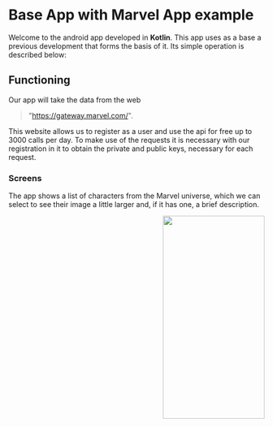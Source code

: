 # Base App with Marvel App example 

Welcome to the android app developed in **Kotlin**. This app uses as a base a previous development that forms the basis of it.
Its simple operation is described below:

## Functioning

Our app will take the data from the web 
>"https://gateway.marvel.com/".

This website allows us to register as a user and use the api for free up to 3000 calls per day.
To make use of the requests it is necessary with our registration in it to obtain the private and public keys, necessary for each request.

### Screens
The app shows a list of characters from the Marvel universe, which we can select to see their image a little larger and, if it has one, a brief description.


<a href="url"><img src="https://github.com/magijon/BaseApp/blob/master/select_one_character.gif" align="right" height="400" width="200" ></a>
